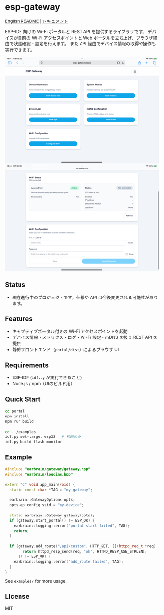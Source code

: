 # esp-gateway

[English README](README.md) | [ドキュメント](https://earbrain.github.io/esp-gateway)

ESP-IDF 向けの Wi-Fi ポータルと REST API を提供するライブラリです。
デバイスが自前の Wi-Fi アクセスポイントと Web ポータルを立ち上げ、ブラウザ経由で状態確認・設定を行えます。
また API 経由でデバイス情報の取得や操作も実行できます。

<p align="center">
  <img src="docs/images/portal-ui.jpeg" alt="ESP Gateway Portal">
  <br>
  <img src="docs/images/portal-ui-2.jpeg" alt="ESP Gateway Portal Advanced">
</p>

## Status
- 現在進行中のプロジェクトです。仕様や API は今後変更される可能性があります。

## Features
- キャプティブポータル付きの Wi-Fi アクセスポイントを起動
- デバイス情報・メトリクス・ログ・Wi-Fi 設定・mDNS を扱う REST API を提供
- 静的フロントエンド（`portal/dist`）によるブラウザ UI

## Requirements
- ESP-IDF (`idf.py` が実行できること)
- Node.js / npm（UIのビルド用）

## Quick Start
```bash
cd portal
npm install
npm run build

cd ../examples
idf.py set-target esp32   # 初回のみ
idf.py build flash monitor
```

## Example
```cpp
#include "earbrain/gateway/gateway.hpp"
#include "earbrain/logging.hpp"

extern "C" void app_main(void) {
  static const char *TAG = "my_gateway";

  earbrain::GatewayOptions opts;
  opts.ap_config.ssid = "my-device";

  static earbrain::Gateway gateway(opts);
  if (gateway.start_portal() != ESP_OK) {
    earbrain::logging::error("portal start failed", TAG);
    return;
  }

  if (gateway.add_route("/api/custom", HTTP_GET, [](httpd_req_t *req) {
        return httpd_resp_send(req, "ok", HTTPD_RESP_USE_STRLEN);
      }) != ESP_OK) {
    earbrain::logging::error("add_route failed", TAG);
  }
}
```

See `examples/` for more usage.

## License
MIT
